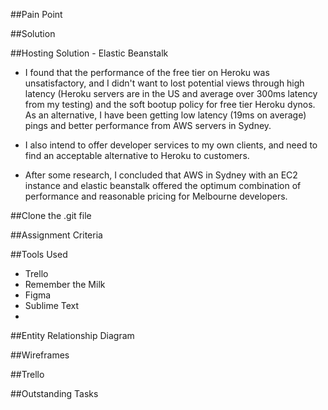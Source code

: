 

##Pain Point

##Solution

##Hosting Solution - Elastic Beanstalk

- I found that the performance of the free tier on Heroku was unsatisfactory, and I didn't want to lost potential views through high latency (Heroku servers are in the US and average over 300ms latency from my testing) and the soft bootup policy for free tier Heroku dynos. As an alternative, I have been getting low latency (19ms on average) pings and better performance from AWS servers in Sydney. 

- I also intend to offer developer services to my own clients, and need to find an acceptable alternative to Heroku to customers.

- After some research, I concluded that AWS in Sydney with an EC2 instance and elastic beanstalk offered the optimum combination of performance and reasonable pricing for Melbourne developers.

##Clone the .git file

##Assignment Criteria

##Tools Used

- Trello
- Remember the Milk
- Figma
- Sublime Text
- 

##Entity Relationship Diagram


##Wireframes

##Trello

##Outstanding Tasks

